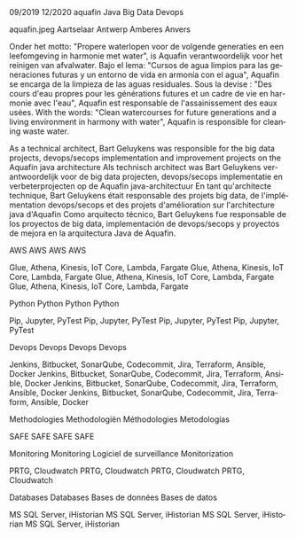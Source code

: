 <job>
<from>09/2019</from>
<to>12/2020</to>
<where>aquafin</where>
<title lang="nl">Technisch Architect</title>
<title lang="fr">Architecte Technique</title>
<title lang="en">Technical Architect</title>
<title lang="es">Arquitecto Técnico</title>
<speciality><name>Java</name></speciality>
<speciality><name>Big Data</name></speciality>
<speciality><name>Devops</name></speciality>

<logo>aquafin.jpeg</logo>
<location lang="nl">Aartselaar</location>
<location lang="en">Antwerp</location>
<location lang="es">Amberes</location>
<location lang="fr">Anvers</location>

<companyDescription lang="nl">Onder het motto: "Propere waterlopen voor de volgende generaties en een leefomgeving in harmonie met water", is Aquafin verantwoordelijk voor het reinigen van afvalwater.</companyDescription>
<companyDescription lang="es">Bajo el lema: "Cursos de agua limpios para las generaciones futuras y un entorno de vida en armonía con el agua", Aquafin se encarga de la limpieza de las aguas residuales.</companyDescription>
<companyDescription lang="fr">Sous la devise : "Des cours d'eau propres pour les générations futures et un cadre de vie en harmonie avec l'eau", Aquafin est responsable de l'assainissement des eaux usées.</companyDescription>
<companyDescription lang="en">With the words: "Clean watercourses for future generations and a living environment in harmony with water", Aquafin is responsible for cleaning waste water.</companyDescription>

<taskDescription lang="en">As a technical architect, Bart Geluykens was responsible for the big data projects, devops/secops implementation and improvement projects on the Aquafin java architecture</taskDescription>
<taskDescription lang="nl">Als technisch architect was Bart Geluykens verantwoordelijk voor de big data projecten, devops/secops implementatie en verbeterprojecten op de Aquafin java-architectuur</taskDescription>
<taskDescription lang="fr">En tant qu'architecte technique, Bart Geluykens était responsable des projets big data, de l'implémentation devops/secops et des projets d'amélioration sur l'architecture java d'Aquafin</taskDescription>
<taskDescription lang="es">Como arquitecto técnico, Bart Geluykens fue responsable de los proyectos de big data, implementación de devops/secops y proyectos de mejora en la arquitectura Java de Aquafin.</taskDescription>

<skillSets>
<skillSet>
<skillName lang="en">AWS</skillName>
<skillName lang="nl">AWS</skillName>
<skillName lang="fr">AWS</skillName>
<skillName lang="es">AWS</skillName>

<skill lang="en">Glue, Athena, Kinesis, IoT Core, Lambda, Fargate</skill>
<skill lang="nl">Glue, Athena, Kinesis, IoT Core, Lambda, Fargate</skill>
<skill lang="fr">Glue, Athena, Kinesis, IoT Core, Lambda, Fargate</skill>
<skill lang="es">Glue, Athena, Kinesis, IoT Core, Lambda, Fargate</skill>
</skillSet>

<skillSet>
<skillName lang="en">Python</skillName>
<skillName lang="nl">Python</skillName>
<skillName lang="fr">Python</skillName>
<skillName lang="es">Python</skillName>

<skill lang="en">Pip, Jupyter, PyTest</skill>
<skill lang="nl">Pip, Jupyter, PyTest</skill>
<skill lang="fr">Pip, Jupyter, PyTest</skill>
<skill lang="es">Pip, Jupyter, PyTest</skill>
</skillSet>

<skillSet>
<skillName lang="en">Devops</skillName>
<skillName lang="nl">Devops</skillName>
<skillName lang="fr">Devops</skillName>
<skillName lang="es">Devops</skillName>

<skill lang="en">Jenkins, Bitbucket, SonarQube, Codecommit, Jira, Terraform, Ansible, Docker</skill>
<skill lang="nl">Jenkins, Bitbucket, SonarQube, Codecommit, Jira, Terraform, Ansible, Docker</skill>
<skill lang="fr">Jenkins, Bitbucket, SonarQube, Codecommit, Jira, Terraform, Ansible, Docker</skill>
<skill lang="es">Jenkins, Bitbucket, SonarQube, Codecommit, Jira, Terraform, Ansible, Docker</skill>
</skillSet>


<skillSet>
<skillName lang="en">Methodologies</skillName>
<skillName lang="nl">Methodologiën</skillName>
<skillName lang="fr">Méthodologies</skillName>
<skillName lang="es">Metodologías</skillName>

<skill lang="en">SAFE</skill>
<skill lang="nl">SAFE</skill>
<skill lang="fr">SAFE</skill>
<skill lang="es">SAFE</skill>
</skillSet>

<skillSet>
<skillName lang="en">Monitoring</skillName>
<skillName lang="nl">Monitoring</skillName>
<skillName lang="fr">Logiciel de surveillance</skillName>
<skillName lang="es">Monitorization</skillName>

<skill lang="en">PRTG, Cloudwatch</skill>
<skill lang="nl">PRTG, Cloudwatch</skill>
<skill lang="fr">PRTG, Cloudwatch</skill>
<skill lang="es">PRTG, Cloudwatch</skill>
</skillSet>

<skillSet>
<skillName lang="en">Databases</skillName>
<skillName lang="nl">Databases</skillName>
<skillName lang="fr">Bases de données</skillName>
<skillName lang="es">Bases de datos</skillName>

<skill lang="en">MS SQL Server, iHistorian</skill>
<skill lang="nl">MS SQL Server, iHistorian</skill>
<skill lang="fr">MS SQL Server, iHistorian</skill>
<skill lang="es">MS SQL Server, iHistorian</skill>
</skillSet>

</skillSets>


</job>
